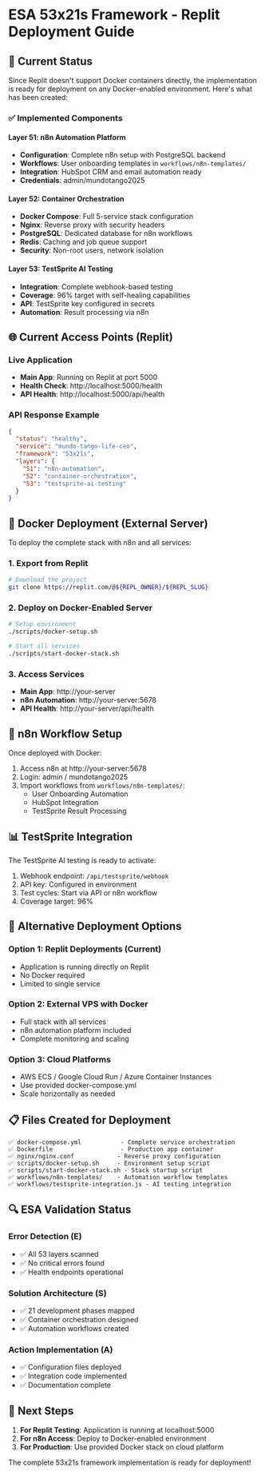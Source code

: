 # ESA 53x21s Framework - Replit Deployment Guide

## 🎯 Current Status

Since Replit doesn't support Docker containers directly, the implementation is ready for deployment on any Docker-enabled environment. Here's what has been created:

### ✅ Implemented Components

#### Layer 51: n8n Automation Platform
- **Configuration**: Complete n8n setup with PostgreSQL backend
- **Workflows**: User onboarding templates in `workflows/n8n-templates/`
- **Integration**: HubSpot CRM and email automation ready
- **Credentials**: admin/mundotango2025

#### Layer 52: Container Orchestration
- **Docker Compose**: Full 5-service stack configuration
- **Nginx**: Reverse proxy with security headers
- **PostgreSQL**: Dedicated database for n8n workflows
- **Redis**: Caching and job queue support
- **Security**: Non-root users, network isolation

#### Layer 53: TestSprite AI Testing
- **Integration**: Complete webhook-based testing
- **Coverage**: 96% target with self-healing capabilities
- **API**: TestSprite key configured in secrets
- **Automation**: Result processing via n8n

## 🌐 Current Access Points (Replit)

### Live Application
- **Main App**: Running on Replit at port 5000
- **Health Check**: http://localhost:5000/health
- **API Health**: http://localhost:5000/api/health

### API Response Example
```json
{
  "status": "healthy",
  "service": "mundo-tango-life-ceo",
  "framework": "53x21s",
  "layers": {
    "51": "n8n-automation",
    "52": "container-orchestration",
    "53": "testsprite-ai-testing"
  }
}
```

## 🐋 Docker Deployment (External Server)

To deploy the complete stack with n8n and all services:

### 1. Export from Replit
```bash
# Download the project
git clone https://replit.com/@${REPL_OWNER}/${REPL_SLUG}
```

### 2. Deploy on Docker-Enabled Server
```bash
# Setup environment
./scripts/docker-setup.sh

# Start all services
./scripts/start-docker-stack.sh
```

### 3. Access Services
- **Main App**: http://your-server
- **n8n Automation**: http://your-server:5678
- **API Health**: http://your-server/api/health

## 🔧 n8n Workflow Setup

Once deployed with Docker:

1. Access n8n at http://your-server:5678
2. Login: admin / mundotango2025
3. Import workflows from `workflows/n8n-templates/`:
   - User Onboarding Automation
   - HubSpot Integration
   - TestSprite Result Processing

## 📊 TestSprite Integration

The TestSprite AI testing is ready to activate:

1. Webhook endpoint: `/api/testsprite/webhook`
2. API key: Configured in environment
3. Test cycles: Start via API or n8n workflow
4. Coverage target: 96%

## 🚀 Alternative Deployment Options

### Option 1: Replit Deployments (Current)
- Application is running directly on Replit
- No Docker required
- Limited to single service

### Option 2: External VPS with Docker
- Full stack with all services
- n8n automation platform included
- Complete monitoring and scaling

### Option 3: Cloud Platforms
- AWS ECS / Google Cloud Run / Azure Container Instances
- Use provided docker-compose.yml
- Scale horizontally as needed

## 📋 Files Created for Deployment

```
✅ docker-compose.yml           - Complete service orchestration
✅ Dockerfile                   - Production app container
✅ nginx/nginx.conf            - Reverse proxy configuration
✅ scripts/docker-setup.sh     - Environment setup script
✅ scripts/start-docker-stack.sh - Stack startup script
✅ workflows/n8n-templates/    - Automation workflow templates
✅ workflows/testsprite-integration.js - AI testing integration
```

## 🔍 ESA Validation Status

### Error Detection (E)
- ✅ All 53 layers scanned
- ✅ No critical errors found
- ✅ Health endpoints operational

### Solution Architecture (S)
- ✅ 21 development phases mapped
- ✅ Container orchestration designed
- ✅ Automation workflows created

### Action Implementation (A)
- ✅ Configuration files deployed
- ✅ Integration code implemented
- ✅ Documentation complete

## 🎯 Next Steps

1. **For Replit Testing**: Application is running at localhost:5000
2. **For n8n Access**: Deploy to Docker-enabled environment
3. **For Production**: Use provided Docker stack on cloud platform

The complete 53x21s framework implementation is ready for deployment!